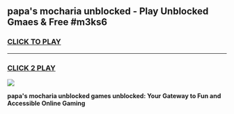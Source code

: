 
## papa's mocharia unblocked - Play Unblocked Gmaes & Free #m3ks6
<h3>
<a href="https://news.freeplayer.one?title=papa's_mocharia_unblocked&ref=24F">CLICK TO PLAY</a></h3>
<hr>

<h3>
<a href="https://news.freeplayer.one?title=papa's_mocharia_unblocked&ref=24F">CLICK 2 PLAY</a>
  
</h3>

<a href="https://news.freeplayer.one?title=papa's_mocharia_unblocked&ref=24F/"><img src="https://clearcache.store/games.png"></a>


**papa's mocharia unblocked games unblocked: Your Gateway to Fun and Accessible Online Gaming**
